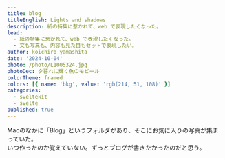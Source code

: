 ```yaml
---
title: blog
titleEnglish: Lights and shadows
description: 紙の特集に惹かれて、web で表現したくなった。
lead:
  - 紙の特集に惹かれて、web で表現したくなった。
  - 文も写真も、内容も見た目もセットで表現したい。
author: koichiro yamashita
date: '2024-10-04'
photo: /photo/L1005324.jpg
photoDec: 夕暮れに輝く魚のモビール
colorTheme: framed
colors: [{ name: 'bkg', value: 'rgb(214, 51, 108)' }]
categories:
  - sveltekit
  - svelte
published: true
---
```


Macのなかに「Blog」というフォルダがあり、そこにお気に入りの写真が集まっていた。  
いつ作ったのか覚えていない。ずっとブログが書きたかったのだと思う。
